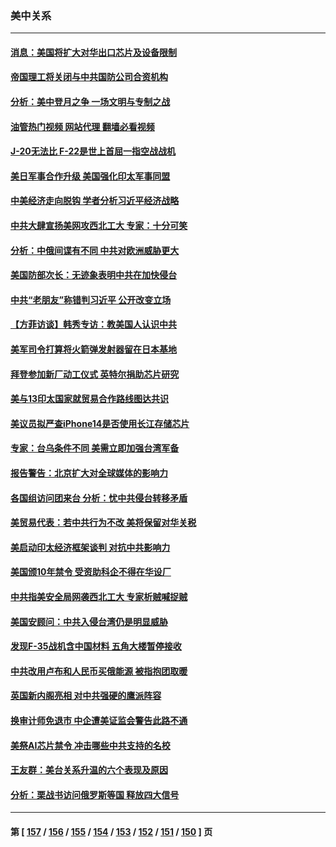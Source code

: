 ### 美中关系
---
#### [消息：美国将扩大对华出口芯片及设备限制](../../pages/nf1412576/n13822921.md?09122045) 
#### [帝国理工将关闭与中共国防公司合资机构](../../pages/nf1412576/n13822785.md?09122045) 
#### [分析：美中登月之争 一场文明与专制之战](../../pages/nf1412576/n13819724.md?09122045) 
#### [油管热门视频 网站代理 翻墙必看视频](http://209.222.30.114:81/youtube.html?09122045)
#### [J-20无法比 F-22是世上首屈一指空战战机](../../pages/nf1412576/n13819734.md?09122045) 
#### [美日军事合作升级 美国强化印太军事同盟](../../pages/nf1412576/n13822055.md?09122045) 
#### [中美经济走向脱钩 学者分析习近平经济战略](../../pages/nf1412576/n13821985.md?09122045) 
#### [中共大肆宣扬美网攻西北工大 专家：十分可笑](../../pages/nf1412576/n13821918.md?09122045) 
#### [分析：中俄间谍有不同 中共对欧洲威胁更大](../../pages/nf1412576/n13821320.md?09122045) 
#### [美国防部次长：无迹象表明中共在加快侵台](../../pages/nf1412576/n13821926.md?09122045) 
#### [中共“老朋友”称错判习近平 公开改变立场](../../pages/nf1412576/n13821789.md?09122045) 
#### [【方菲访谈】韩秀专访：教美国人认识中共](../../pages/nf1412576/n13821310.md?09122045) 
#### [美军司令打算将火箭弹发射器留在日本基地](../../pages/nf1412576/n13821015.md?09122045) 
#### [拜登参加新厂动工仪式 英特尔捐助芯片研究](../../pages/nf1412576/n13821014.md?09122045) 
#### [美与13印太国家就贸易合作路线图达共识](../../pages/nf1412576/n13821092.md?09122045) 
#### [美议员拟严查iPhone14是否使用长江存储芯片](../../pages/nf1412576/n13821071.md?09122045) 
#### [专家：台乌条件不同 美需立即加强台湾军备](../../pages/nf1412576/n13820912.md?09122045) 
#### [报告警告：北京扩大对全球媒体的影响力](../../pages/nf1412576/n13820838.md?09122045) 
#### [各国组访问团来台 分析：忧中共侵台转移矛盾](../../pages/nf1412576/n13819749.md?09122045) 
#### [美贸易代表：若中共行为不改 美将保留对华关税](../../pages/nf1412576/n13820256.md?09122045) 
#### [美启动印太经济框架谈判 对抗中共影响力](../../pages/nf1412576/n13819753.md?09122045) 
#### [美国颁10年禁令 受资助科企不得在华设厂](../../pages/nf1412576/n13819710.md?09122045) 
#### [中共指美安全局网袭西北工大 专家析贼喊捉贼](../../pages/nf1412576/n13819395.md?09122045) 
#### [美国安顾问：中共入侵台湾仍是明显威胁](../../pages/nf1412576/n13819553.md?09122045) 
#### [发现F-35战机含中国材料 五角大楼暂停接收](../../pages/nf1412576/n13819533.md?09122045) 
#### [中共改用卢布和人民币买俄能源 被指抱团取暖](../../pages/nf1412576/n13819425.md?09122045) 
#### [英国新内阁亮相 对中共强硬的鹰派阵容](../../pages/nf1412576/n13819202.md?09122045) 
#### [换审计师免退市 中企遭美证监会警告此路不通](../../pages/nf1412576/n13818792.md?09122045) 
#### [美祭AI芯片禁令 冲击哪些中共支持的名校](../../pages/nf1412576/n13818784.md?09122045) 
#### [王友群：美台关系升温的六个表现及原因](../../pages/nf1412576/n13818842.md?09122045) 
#### [分析：栗战书访问俄罗斯等国 释放四大信号](../../pages/nf1412576/n13818785.md?09122045) 

---
#### 第 [ [157](./157.md?09122045) / [156](./156.md?09122045) / [155](./155.md?09122045) / [154](./154.md?09122045) / [153](./153.md?09122045) / [152](./152.md?09122045) / [151](./151.md?09122045) / [150](./150.md?09122045) ] 页
